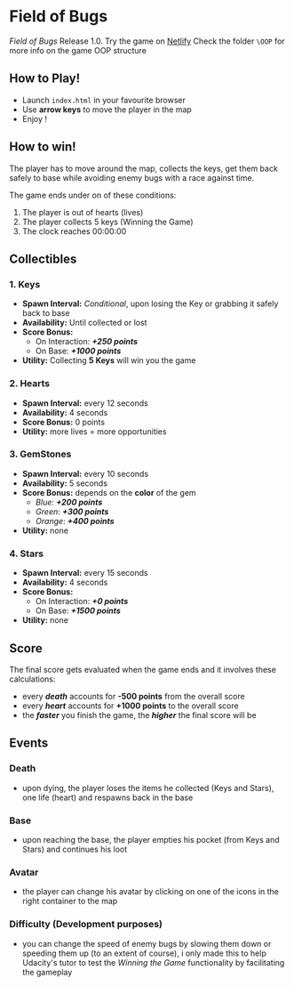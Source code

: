 # Field of Bugs
*Field of Bugs* Release 1.0.
Try the game on [Netlify](https://infallible-goldberg-5951ff.netlify.app/)
Check the folder `\OOP` for more info on the game OOP structure

## How to Play!

  - Launch `index.html` in your favourite browser
  - Use **arrow keys** to move the player in the map
  - Enjoy !

## How to win!
The player has to move around the map, collects the keys, get them back safely to base while avoiding enemy bugs with a race against time.

The game ends under on of these conditions: 
1. The player is out of hearts (lives)
2. The player collects 5 keys (Winning the Game)
3. The clock reaches 00:00:00 

## Collectibles 

### 1. Keys
- **Spawn Interval:** *Conditional*, upon losing the Key or grabbing it safely back to base
- **Availability:** Until collected or lost
- **Score Bonus:** 
    - On Interaction: ***+250 points***
    - On Base: ***+1000 points***
- **Utility:** Collecting **5 Keys** will win you the game 

### 2. Hearts
- **Spawn Interval:** every 12 seconds
- **Availability:** 4 seconds
- **Score Bonus:** 0 points
- **Utility:** more lives = more opportunities

### 3. GemStones
- **Spawn Interval:** every 10 seconds
- **Availability:** 5 seconds
- **Score Bonus:** depends on the **color** of the gem
    - *Blue*: ***+200 points***
    - *Green*: ***+300 points***
    - *Orange*: ***+400 points***
- **Utility:** none

### 4. Stars
- **Spawn Interval:** every 15 seconds
- **Availability:** 4 seconds
- **Score Bonus:** 
    - On Interaction: ***+0 points***
    - On Base: ***+1500 points***
- **Utility:** none

## Score
The final score gets evaluated when the game ends and it involves these calculations:
- every ***death*** accounts for **-500 points** from the overall score
- every ***heart*** accounts for **+1000 points** to the overall score
- the ***faster*** you finish the game, the ***higher*** the final score will be

## Events 

### Death
- upon dying, the player loses the items he collected (Keys and Stars), one life (heart) and respawns back in the base

### Base
- upon reaching the base, the player empties his pocket (from Keys and Stars) and continues his loot

### Avatar 
- the player can change his avatar by clicking on one of the icons in the right container to the map

### Difficulty (Development purposes)
- you can change the speed of  enemy bugs by slowing them down or speeding them up (to an extent of course), i only made this to help Udacity's tutor to test the *Winning the Game* functionality by facilitating the gameplay